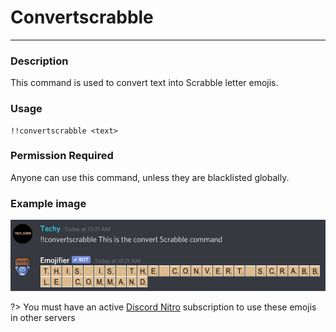 # Convertscrabble
---
### Description
This command is used to convert text into Scrabble letter emojis.
### Usage
```
!!convertscrabble <text>
```
### Permission Required
Anyone can use this command, unless they are blacklisted globally.

### Example image
![convert example](../images/convertscrabble.PNG)

?> You must have an active [Discord Nitro](https://discord.com/nitro) subscription to use these emojis in other servers
